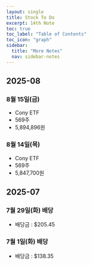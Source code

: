 ```yaml
---
layout: single
title: Stock To Do
excerpt: 14th Note
toc: true
toc_label: "Table of Contents"
toc_icon: "graph"
sidebar:
  title: "More Notes"
  nav: sidebar-notes
---
```


## 2025-08

### 8월 15일(금)
- Cony ETF
- 569주
- 5,894,896원

### 8월 14일(목)
- Cony ETF
- 569주
- 5,847,700원

## 2025-07

### 7월 29일(화) 배당
- 배당금 : $205.45

### 7월 1일(화) 배당
- 배당금 : $138.35
